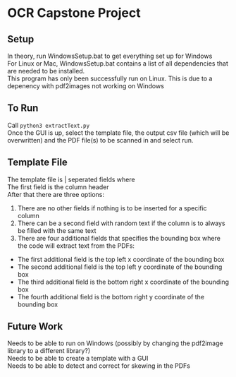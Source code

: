 # OCR Capstone Project
## Setup
In theory, run WindowsSetup.bat to get everything set up for Windows <br>
For Linux or Mac, WindowsSetup.bat contains a list of all dependencies that are needed to be installed. <br>
This program has only been successfully run on Linux. This is due to a depenency with pdf2images not working on Windows

## To Run
Call `python3 extractText.py` <br>
Once the GUI is up, select the template file, the output csv file (which will be overwritten) and the PDF file(s) to be scanned in and select run. <br>

## Template File
The template file is | seperated fields where <br>
The first field is the column header <br>
After that there are three options: <br>
1. There are no other fields if nothing is to be inserted for a specific column <br>
2. There can be a second field with random text if the column is to always be filled with the same text <br>
3. There are four additional fields that specifies the bounding box where the code will extract text from the PDFs: <br>
- The first additional field is the top left x coordinate of the bounding box 
- The second additional field is the top left y coordinate of the bounding box
- The third additional field is the bottom right x coordinate of the bounding box
- The fourth additional field is the bottom right y coordinate of the bounding box

## Future Work
Needs to be able to run on Windows (possibly by changing the pdf2image library to a different library?) <br>
Needs to be able to create a template with a GUI <br>
Needs to be able to detect and correct for skewing in the PDFs
